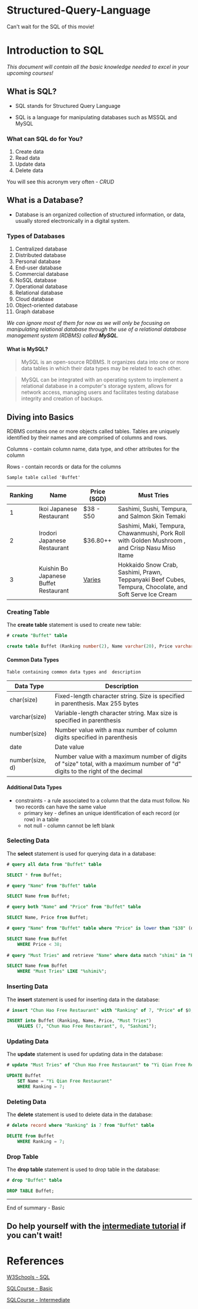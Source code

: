 # Structured-Query-Language
Can't wait for the SQL of this movie!

# Introduction to SQL

*This document will contain all the basic knowledge needed to excel in your upcoming courses!*

## What is SQL?

* SQL stands for Structured Query Language

* SQL is a language for manipulating databases such as MSSQL and MySQL

### What can SQL do for You?

1. Create data
2. Read data
3. Update data
4. Delete data

You will see this acronym very often - *CRUD*

## What is a Database?

* Database is an organized collection of structured information, or data, usually stored electronically in a digital system.

### Types of Databases

1. Centralized database
2. Distributed database
3. Personal database
4. End-user database
5. Commercial database
6. NoSQL database
7. Operational database
8. Relational database
9. Cloud database
10. Object-oriented database
11. Graph database

*We can ignore most of them for now as we will only be focusing on manipulating relational database through the use of a relational database management system (RDBMS) called **MySQL**.*

#### What is MySQL?

> MySQL is an open-source RDBMS. It organizes data into one or more data tables in which their data types may be related to each other.

> MySQL can be integrated with an operating system to implement a relational database in a computer's storage system, allows for network access, managing users and facilitates testing database integrity and creation of backups.

## Diving into Basics

RDBMS contains one or more objects called tables. Tables are uniquely identified by their names and are comprised of columns and rows.

Columns - contain column name, data type, and other attributes for the column

Rows - contain records or data for the columns

`Sample table called 'Buffet'`

| Ranking | Name | Price (SGD) | Must Tries |
| --- | --- | --- | --- |
| 1 | Ikoi Japanese Restaurant | $38 - S50 | Sashimi, Sushi, Tempura, and Salmon Skin Temaki |
| 2 | Irodori Japanese Restaurant | $36.80++ | Sashimi, Maki, Tempura, Chawanmushi, Pork Roll with Golden Mushroom , and Crisp Nasu Miso Itame |
| 3 | Kuishin Bo Japanese Buffet Restaurant | [Varies](https://www.thebestsingapore.com/eat-and-drink/the-5-best-japanese-buffet-restaurants-in-singapore/) | Hokkaido Snow Crab, Sashimi, Prawn, Teppanyaki Beef Cubes, Tempura, Chocolate, and Soft Serve Ice Cream |

### Creating Table

The **create table** statement is used to create new table:

```sql
# create "Buffet" table

create table Buffet (Ranking number(2), Name varchar(20), Price varchar(100), "Must Tries" varchar(60));
```

#### Common Data Types

`Table containing common data types and  description`

| Data Type | Description |
| --- | --- |
| char(size) | Fixed-length character string. Size is specified in parenthesis. Max 255 bytes |
| varchar(size) | Variable-length character string. Max size is specified in parenthesis |
| number(size) | Number value with a max number of column digits specified in parenthesis |
| date | Date value |
| number(size, d) | Number value with a maximum number of digits of "size" total, with a maximum number of "d" digits to the right of the decimal |

#### Additional Data Types

* constraints - a rule associated to a column that the data must follow. No two records can have the same value
	* primary key - defines an unique identification of each record (or row) in a table
	* not null - column cannot be left blank

### Selecting Data

The **select** statement is used for querying data in a database:

```sql
# query all data from "Buffet" table

SELECT * from Buffet;

# query "Name" from "Buffet" table

SELECT Name from Buffet;

# query both "Name" and "Price" from "Buffet" table

SELECT Name, Price from Buffet;

# query "Name" from "Buffet" table where "Price" is lower than "$38" (do note that this query is invalid as table data contains symbols)

SELECT Name from Buffet
	WHERE Price < 38;
	
# query "Must Tries" and retrieve "Name" where data match "shimi" in "Buffet" table

SELECT Name from Buffet
	WHERE "Must Tries" LIKE "%shimi%";
```

### Inserting Data

The **insert** statement is used for inserting data in the database:

```sql
# insert "Chun Hao Free Restaurant" with "Ranking" of 7, "Price" of $0, and "Must Tries" of "Sashimi" in "Buffet" table

INSERT into Buffet (Ranking, Name, Price, "Must Tries")
	VALUES (7, "Chun Hao Free Restaurant", 0, "Sashimi");
```

### Updating Data

The **update** statement is used for updating data in the database:

```sql
# update "Must Tries" of "Chun Hao Free Restaurant" to "Yi Qian Free Restaurant" in "Buffet" table

UPDATE Buffet
	SET Name = "Yi Qian Free Restaurant"
	WHERE Ranking = 7;
```

### Deleting Data

The **delete** statement is used to delete data in the database:

```sql
# delete record where "Ranking" is 7 from "Buffet" table

DELETE from Buffet
	WHERE Ranking = 7;
```

### Drop Table

The **drop table** statement is used to drop table in the database:

```sql
# drop "Buffet" table

DROP TABLE Buffet;
```

---
End of summary - Basic

Do help yourself with the [intermediate tutorial](#References) if you can't wait!
---

# References
[W3Schools - SQL](https://www.w3schools.com/sql/default.asp)

[SQLCourse - Basic](http://www.sqlcourse.com/intro.html)

[SQLCourse - Intermediate](https://www.sqlcourse2.com/)
